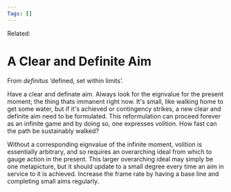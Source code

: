 ```yaml
---
Tags: []
---
```

Related: 
# A Clear and Definite Aim

 From _definitus_ ‘defined, set within limits’.

Have a clear and definate aim. Always look for the eignvalue for the present moment; the thing thats immanent right now. It's small, like walking home to get some water, but if it's achieved or contingency strikes, a new clear and definite aim need to be formulated. This reformulation can proceed forever as an infinite game and by doing so, one expresses volition. How fast can the path be sustainably walked? 

Without a corresponding eignvalue of the infinite moment, volition is essentially arbitrary, and so requires an overarching ideal from which to gauge action in the present. This larger overarching ideal may simply be one metapicture, but it should update to a small degree every time an aim in service to it is achieved. Increase the frame rate by having a base line and completing small aims regularly. 

